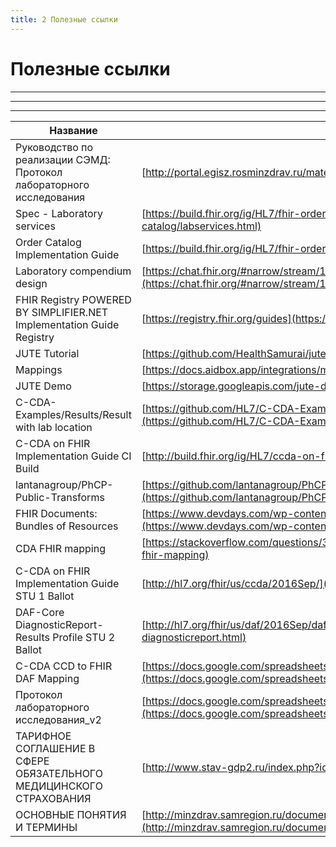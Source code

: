```yaml
---
title: 2 Полезные ссылки
---
```


# Полезные ссылки

___

---

***

| Название | Ссылка | Комментарий |
| ------ | ----------- | ----------- |
| Руководство по реализации СЭМД: Протокол лабораторного исследования | [http://portal.egisz.rosminzdrav.ru/materials/2939](http://portal.egisz.rosminzdrav.ru/materials/2939) |  |
| Spec - Laboratory services | [https://build.fhir.org/ig/HL7/fhir-order-catalog/labservices.html](https://build.fhir.org/ig/HL7/fhir-order-catalog/labservices.html) |  |
| Order Catalog Implementation Guide | [https://build.fhir.org/ig/HL7/fhir-order-catalog/](https://build.fhir.org/ig/HL7/fhir-order-catalog/) |  |
| Laboratory compendium design | [https://chat.fhir.org/#narrow/stream/179166-implementers/topic/Laboratory.20compendium.20design](https://chat.fhir.org/#narrow/stream/179166-implementers/topic/Laboratory.20compendium.20design) |  |
| FHIR Registry POWERED BY SIMPLIFIER.NET Implementation Guide Registry | [https://registry.fhir.org/guides](https://registry.fhir.org/guides) |  |
| JUTE Tutorial   | [https://github.com/HealthSamurai/jute.clj#quickstart-tutorial](https://github.com/HealthSamurai/jute.clj#quickstart-tutorial) |
| Mappings   | [https://docs.aidbox.app/integrations/mappings#example](https://docs.aidbox.app/integrations/mappings#example) |
| JUTE Demo   | [https://storage.googleapis.com/jute-demo-site/index.html](https://storage.googleapis.com/jute-demo-site/index.html) |
| C-CDA-Examples/Results/Result with lab location   | [https://github.com/HL7/C-CDA-Examples/tree/master/Results/Result%20with%20lab%20location](https://github.com/HL7/C-CDA-Examples/tree/master/Results/Result%20with%20lab%20location) |
| C-CDA on FHIR Implementation Guide CI Build   | [http://build.fhir.org/ig/HL7/ccda-on-fhir/](http://build.fhir.org/ig/HL7/ccda-on-fhir/) |
| lantanagroup/PhCP-Public-Transforms   | [https://github.com/lantanagroup/PhCP-Public-Transforms/tree/master/transforms/cda2fhir](https://github.com/lantanagroup/PhCP-Public-Transforms/tree/master/transforms/cda2fhir) |
| FHIR Documents: Bundles of Resources    | [https://www.devdays.com/wp-content/uploads/2019/02/DD18-US-C-CDA-on-FHIR-Rick-Geimer-2018-06-19.pdf](https://www.devdays.com/wp-content/uploads/2019/02/DD18-US-C-CDA-on-FHIR-Rick-Geimer-2018-06-19.pdf) |
| CDA FHIR mapping   | [https://stackoverflow.com/questions/39238369/cda-fhir-mapping](https://stackoverflow.com/questions/39238369/cda-fhir-mapping) |
| C-CDA on FHIR Implementation Guide STU 1 Ballot   | [http://hl7.org/fhir/us/ccda/2016Sep/](http://hl7.org/fhir/us/ccda/2016Sep/) |
| DAF-Core DiagnosticReport-Results Profile STU 2 Ballot   | [http://hl7.org/fhir/us/daf/2016Sep/daf-core-diagnosticreport.html](http://hl7.org/fhir/us/daf/2016Sep/daf-core-diagnosticreport.html) |
| C-CDA CCD to FHIR DAF Mapping   | [https://docs.google.com/spreadsheets/d/15Kv6PFyPh91sH1JMYwLH7D2yjh4HOTy5pjETjQNRyaU/edit#gid=0](https://docs.google.com/spreadsheets/d/15Kv6PFyPh91sH1JMYwLH7D2yjh4HOTy5pjETjQNRyaU/edit#gid=0) |
| Протокол лабораторного исследования_v2   | [https://docs.google.com/spreadsheets/d/1G0u8uIoHD3OmmANxN1MYOHYDhk6riSwe4gSj0OaH6BE/edit#gid=870669113](https://docs.google.com/spreadsheets/d/1G0u8uIoHD3OmmANxN1MYOHYDhk6riSwe4gSj0OaH6BE/edit#gid=870669113) |
| ТАРИФНОЕ СОГЛАШЕНИЕ В СФЕРЕ ОБЯЗАТЕЛЬНОГО МЕДИЦИНСКОГО СТРАХОВАНИЯ | [http://www.stav-gdp2.ru/index.php?id=72](http://www.stav-gdp2.ru/index.php?id=72) |  |
| ОСНОВНЫЕ ПОНЯТИЯ И ТЕРМИНЫ | [http://minzdrav.samregion.ru/documents/postanovleniya-resheniya-polozheniya/document5223.html](http://minzdrav.samregion.ru/documents/postanovleniya-resheniya-polozheniya/document5223.html) | РФ |